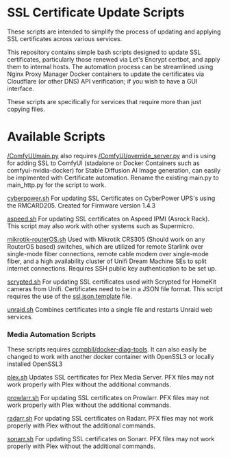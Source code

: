 # SSL Certificate Update Scripts


These scripts are intended to simplify the process of updating and applying SSL certificates across various services. 


This repository contains simple bash scripts designed to update SSL certificates, particularly those renewed via Let's Encrypt certbot, and apply them to internal hosts. The automation process can be streamlined using Nginx Proxy Manager Docker containers to update the certificates via Cloudflare (or other DNS) API verification; if you wish to have a GUI interface.

These scripts are specifically for services that require more than just copying files.



# Available Scripts

[/ComfyUI/main.py](/ComfyUI/main.py) also requires [/ComfyUI/override_server.py](/ComfyUI/override_server.py) and is using for adding SSL to ComfyUI (stadalone or Docker Containers such as comfyui-nvidia-docker) for Stable Diffusion AI Image generation, can easily be implmented with Certificate automation. Rename the existing main.py to main_http.py for the script to work. 

[cyberpower.sh](cyberpower.sh)
For updating SSL Certificates on CyberPower UPS's using the RMCARD205. Created for Firmware version 1.4.3

[aspeed.sh](aspeed.sh)
For updating SSL certificates on Aspeed IPMI (Asrock Rack). This script may also work with other systems such as Supermicro.

[mikrotik-routerOS.sh](mikrotik-routerOS.sh)
Used with Mikrotik CRS305 (Should work on any RouterOS based) switches, which are utilized for remote Starlink over single-mode fiber connections, remote cable modem over single-mode fiber, and a high availability cluster of Unifi Dream Machine SEs to split internet connections. Requires SSH public key authentication to be set up.

[scrypted.sh](scrypted.sh)
For updating SSL certificates used with Scrypted for HomeKit cameras from Unifi. Certificates need to be in a JSON file format. This script requires the use of the [ssl.json.template](ssl.json.template) file.

[unraid.sh](unraid.sh)
Combines certificates into a single file and restarts Unraid web services.



### Media Automation Scripts

These scripts requires [ccmpbll/docker-diag-tools](https://github.com/ccmpbll/docker-diag-tools). It can also easily be changed to work with another docker container with OpenSSL3 or locally installed OpenSSL3

[plex.sh](plex.sh)
Updates SSL certificates for Plex Media Server. PFX files may not work properly with Plex without the additional commands.

[prowlarr.sh](prowlarr.sh)
For updating SSL certificates on Prowlarr. PFX files may not work properly with Plex without the additional commands.

[radarr.sh](radarr.sh)
For updating SSL certificates on Radarr. PFX files may not work properly with Plex without the additional commands.

[sonarr.sh](sonarr.sh)
For updating SSL certificates on Sonarr. PFX files may not work properly with Plex without the additional commands.
